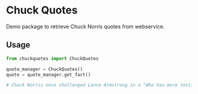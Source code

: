 # Chuck Quotes

Demo package to retrieve Chuck Norris quotes from webservice.

## Usage

```python
from chuckquotes import ChuckQuotes

quote_manager = ChuckQuotes()
quote = quote_manager.get_fact()

# Chuck Norris once challenged Lance Armstrong in a "Who has more testicles?" contest. Chuck Norris won by 5. 
```